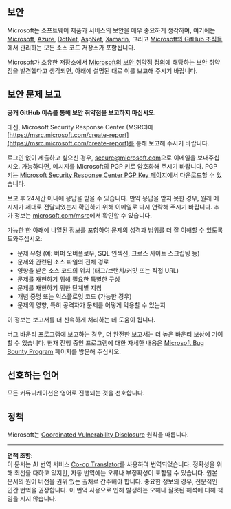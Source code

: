 <!--
CO_OP_TRANSLATOR_METADATA:
{
  "original_hash": "5e1b8da31aae9cca3d53ad243fa3365a",
  "translation_date": "2025-09-03T22:12:41+00:00",
  "source_file": "SECURITY.md",
  "language_code": "ko"
}
-->
## 보안

Microsoft는 소프트웨어 제품과 서비스의 보안을 매우 중요하게 생각하며, 여기에는 [Microsoft](https://github.com/Microsoft), [Azure](https://github.com/Azure), [DotNet](https://github.com/dotnet), [AspNet](https://github.com/aspnet), [Xamarin](https://github.com/xamarin), 그리고 [Microsoft의 GitHub 조직들](https://opensource.microsoft.com/)에서 관리하는 모든 소스 코드 저장소가 포함됩니다.

Microsoft가 소유한 저장소에서 [Microsoft의 보안 취약점 정의](https://docs.microsoft.com/previous-versions/tn-archive/cc751383(v=technet.10)?WT.mc_id=academic-77952-leestott)에 해당하는 보안 취약점을 발견했다고 생각되면, 아래에 설명된 대로 이를 보고해 주시기 바랍니다.

## 보안 문제 보고

**공개 GitHub 이슈를 통해 보안 취약점을 보고하지 마십시오.**

대신, Microsoft Security Response Center (MSRC)에 [https://msrc.microsoft.com/create-report](https://msrc.microsoft.com/create-report)를 통해 보고해 주시기 바랍니다.

로그인 없이 제출하고 싶으신 경우, [secure@microsoft.com](mailto:secure@microsoft.com)으로 이메일을 보내주십시오. 가능하다면, 메시지를 Microsoft의 PGP 키로 암호화해 주시기 바랍니다. PGP 키는 [Microsoft Security Response Center PGP Key 페이지](https://www.microsoft.com/en-us/msrc/pgp-key-msrc)에서 다운로드할 수 있습니다.

보고 후 24시간 이내에 응답을 받을 수 있습니다. 만약 응답을 받지 못한 경우, 원래 메시지가 제대로 전달되었는지 확인하기 위해 이메일로 다시 연락해 주시기 바랍니다. 추가 정보는 [microsoft.com/msrc](https://www.microsoft.com/msrc)에서 확인할 수 있습니다.

가능한 한 아래에 나열된 정보를 포함하여 문제의 성격과 범위를 더 잘 이해할 수 있도록 도와주십시오:

  * 문제 유형 (예: 버퍼 오버플로우, SQL 인젝션, 크로스 사이트 스크립팅 등)
  * 문제와 관련된 소스 파일의 전체 경로
  * 영향을 받은 소스 코드의 위치 (태그/브랜치/커밋 또는 직접 URL)
  * 문제를 재현하기 위해 필요한 특별한 구성
  * 문제를 재현하기 위한 단계별 지침
  * 개념 증명 또는 익스플로잇 코드 (가능한 경우)
  * 문제의 영향, 특히 공격자가 문제를 어떻게 악용할 수 있는지

이 정보는 보고서를 더 신속하게 처리하는 데 도움이 됩니다.

버그 바운티 프로그램에 보고하는 경우, 더 완전한 보고서는 더 높은 바운티 보상에 기여할 수 있습니다. 현재 진행 중인 프로그램에 대한 자세한 내용은 [Microsoft Bug Bounty Program](https://microsoft.com/msrc/bounty) 페이지를 방문해 주십시오.

## 선호하는 언어

모든 커뮤니케이션은 영어로 진행되는 것을 선호합니다.

## 정책

Microsoft는 [Coordinated Vulnerability Disclosure](https://www.microsoft.com/en-us/msrc/cvd) 원칙을 따릅니다.

---

**면책 조항**:  
이 문서는 AI 번역 서비스 [Co-op Translator](https://github.com/Azure/co-op-translator)를 사용하여 번역되었습니다. 정확성을 위해 최선을 다하고 있지만, 자동 번역에는 오류나 부정확성이 포함될 수 있습니다. 원본 문서의 원어 버전을 권위 있는 출처로 간주해야 합니다. 중요한 정보의 경우, 전문적인 인간 번역을 권장합니다. 이 번역 사용으로 인해 발생하는 오해나 잘못된 해석에 대해 책임을 지지 않습니다.